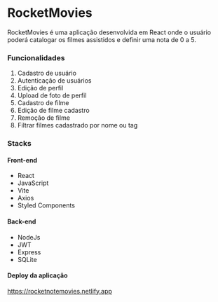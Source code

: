 # RocketMovies

RocketMovies é uma aplicação desenvolvida em React onde o usuário poderá catalogar os filmes assistidos e definir uma nota de 0 a 5.

### Funcionalidades

1. Cadastro de usuário
2. Autenticação de usuários
3. Edição de perfil
4. Upload de foto de perfil
5. Cadastro de filme
6. Edição de filme cadastro
7. Remoção de filme
8. Filtrar filmes cadastrado por nome ou tag

### Stacks

#### Front-end
- React
- JavaScript
- Vite
- Axios
- Styled Components

#### Back-end
- NodeJs
- JWT
- Express
- SQLite

#### Deploy da aplicação

 https://rocketnotemovies.netlify.app
